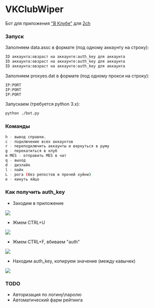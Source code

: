 # VKClubWiper

Бот для приложения ["В Клубе"](http://vk.com/app4397521) для [2ch](2ch.hk)

### Запуск

Заполняем data.assc в формате (под одному аккаунту на строку):

```sh
ID аккаунта:овзраст на аккаунте:auth_key для аккаунта
ID аккаунта:овзраст на аккаунте:auth_key для аккаунта
ID аккаунта:овзраст на аккаунте:auth_key для аккаунта
```

Заполняем proxyes.dat в формате (под одному прокси на строку):

```sh
IP:PORT
IP:PORT
IP:PORT
```

Запускаем (требуется python 3.x):

```sh
python ./bot.py
```

### Команды

```sh
h - вывод справки.
c - подключение всех аккаунтов
r - переподключить аккаунты и вернуться в руму
g - перекатиться в клуб
m MES - отправить MES в чат
q - выход
d - дизлайк
l - лайк
L - рога (без репостов и прочей хуйни)
e - кинуть яйцо
```

### Как получить auth_key

 - Заходим в приложение
 
 ![](http://pp.vk.me/c630731/v630731469/3369a/TOsGhnapEJk.jpg)

 - Жмем CTRL+U
 
![](http://pp.vk.me/c630731/v630731469/336a3/MLOeFRg5TR4.jpg)

 - Жмем CTRL+F, вбиваем "auth"

![](http://pp.vk.me/c630731/v630731469/336aa/w7Kd1J7Cnyk.jpg)

 - Находим auth_key, копируем значение (между кавычек)

![](http://pp.vk.me/c630731/v630731469/336b1/yPSzJ4nxKNk.jpg)

### TODO

 - Авторизация по логину\паролю
 - Автоматический фарм рейтинга
